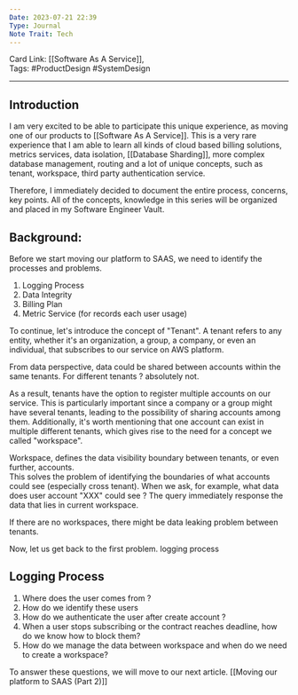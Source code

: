 ```yaml
---
Date: 2023-07-21 22:39
Type: Journal
Note Trait: Tech
---
```


Card Link: [[Software As A Service]],  
Tags: #ProductDesign #SystemDesign 

---

## Introduction

I am very excited to be able to participate this unique experience, as moving one of our products to [[Software As A Service]]. This is a very rare experience that I am able to learn all kinds of cloud based billing solutions, metrics services, data isolation, [[Database Sharding]], more complex database management, routing and a lot of unique concepts, such as tenant, workspace, third party authentication service. 

Therefore, I immediately decided to document the entire process, concerns, key points. All of the concepts, knowledge in this series will be organized and placed in my Software Engineer Vault.

## Background:

Before we start moving our platform to SAAS, we need to identify the processes and problems.

1. Logging Process
2. Data Integrity
3. Billing Plan
4. Metric Service (for records each user usage)

To continue, let's introduce the concept of "Tenant". A tenant refers to any entity, whether it's an organization, a group, a company, or even an individual, that subscribes to our service on AWS platform.

From data perspective, data could be shared between accounts within the same tenants. For different tenants ? absolutely not.

As a result, tenants have the option to register multiple accounts on our service. This is particularly important since a company or a group might have several tenants, leading to the possibility of sharing accounts among them. Additionally, it's worth mentioning that one account can exist in multiple different tenants, which gives rise to the need for a concept we called "workspace".

Workspace, defines the data visibility boundary between tenants, or even further, accounts.  
This solves the problem of identifying the boundaries of what accounts could see (especially cross tenant). When we ask, for example, what data does user account "XXX" could see ? The query immediately response the data that lies in current workspace. 

If there are no workspaces, there might be data leaking problem between tenants.

Now, let us get back to the first problem. logging process

## Logging Process

1. Where does the user comes from ?
2. How do we identify these users
3. How do we authenticate the user after create account ? 
4. When a user stops subscribing or the contract reaches deadline, how do we know how to block them?
5. How do we manage the data between workspace and when do we need to create a workspace?

To answer these questions, we will move to our next article. [[Moving our platform to SAAS (Part 2)]]